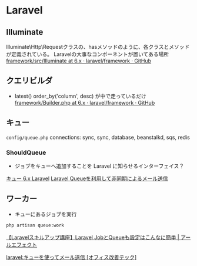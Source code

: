 # Laravel
## Illuminate
Illuminate\Http\Requestクラスの、hasメソッドのように、各クラスとメソッドが定義されている。
Laravelの大事なコンポーネントが置いてある場所
[framework/src/Illuminate at 6.x · laravel/framework · GitHub](https://github.com/laravel/framework/tree/6.x/src/Illuminate)


## クエリビルダ
- latest()
order_by('column', desc) が中で走っているだけ
[framework/Builder.php at 6.x · laravel/framework · GitHub](https://github.com/laravel/framework/blob/6.x/src/Illuminate/Database/Query/Builder.php#L1869)


## キュー
`config/queue.php`
connections: sync, sync, database, beanstalkd, sqs, redis
### ShouldQueue
- ジョブをキューへ追加することを Laravel に知らせるインターフェイス？

[キュー 6.x Laravel](https://readouble.com/laravel/6.x/ja/queues.html)
[Laravel Queueを利用して非同期によるメール送信](https://noumenon-th.net/programming/2020/06/02/laravel-queue/)

## ワーカー
- キューにあるジョブを実行
```bash
php artisan queue:work
```
[【Laravelスキルアップ講座】Laravel JobとQueueも設定はこんなに簡単 | アールエフェクト ](https://reffect.co.jp/laravel/laravel-job-queue-easy-setup)

[laravel:キューを使ってメール送信 [オフィス改善テック]](https://officekaizen.tech/doku.php/laravel/%E3%82%AD%E3%83%A5%E3%83%BC%E3%82%92%E4%BD%BF%E3%81%A3%E3%81%A6%E3%83%A1%E3%83%BC%E3%83%AB%E9%80%81%E4%BF%A1)
